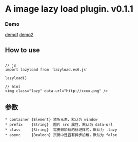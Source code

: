 # A image lazy load plugin. v0.1.1

### Demo

[demo1](http://jeffdeng.me/lazyload/index1.html)
[demo2](http://jeffdeng.me/lazyload/index2.html)

## How to use

```

// js
import lazyload from 'lazyload.es6.js'

lazyload()

// html 
<img class="lazy" data-url="http://xxxx.png" />

```

## 参数
```
* container {Element} 监听元素，默认为 window
* prefix    {String}  图片 src 属性，默认为 data-url
* class     {String}  需要懒加载的标记样式，默认为 .lazy
* async     {Bealoon} 页面中是否有异步加载，默认为 false
```
